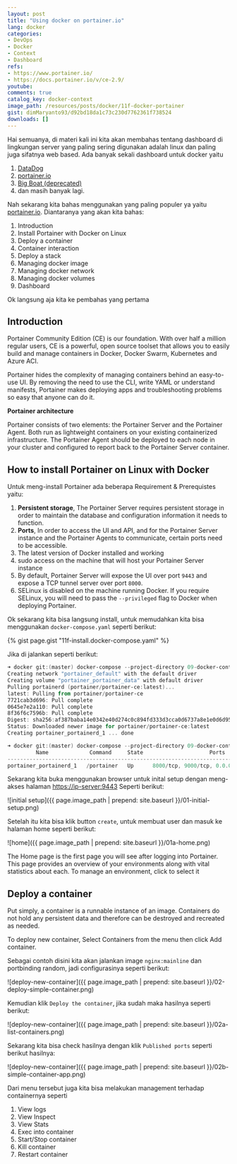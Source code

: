 ```yaml
---
layout: post
title: "Using docker on portainer.io"
lang: docker
categories:
- DevOps
- Docker
- Context
- Dashboard
refs: 
- https://www.portainer.io/
- https://docs.portainer.io/v/ce-2.9/
youtube: 
comments: true
catalog_key: docker-context
image_path: /resources/posts/docker/11f-docker-portainer
gist: dimMaryanto93/d92bd18da1c73c230d7762361f738524
downloads: []
---
```



Hai semuanya, di materi kali ini kita akan membahas tentang dashboard di lingkungan server yang paling sering digunakan adalah linux dan paling juga sifatnya web based. Ada banyak sekali dashboard untuk docker yaitu

1. [DataDog](https://www.datadoghq.com/dashboards/docker-dashboard/)
2. [portainer.io](https://www.portainer.io/)
3. [Big Boat (deprecated)](https://github.com/ICTU/docker-dashboard#big-boat)
4. dan masih banyak lagi. 

Nah sekarang kita bahas menggunakan yang paling populer ya yaitu [portainer.io](https://www.portainer.io/). Diantaranya yang akan kita bahas:

1. Introduction
2. Install Portainer with Docker on Linux
3. Deploy a container
4. Container interaction
5. Deploy a stack
6. Managing docker image
7. Managing docker network
8. Managing docker volumes
9. Dashboard

Ok langsung aja kita ke pembahas yang pertama

## Introduction

Portainer Community Edition (CE) is our foundation. With over half a million regular users, CE is a powerful, open source toolset that allows you to easily build and manage containers in Docker, Docker Swarm, Kubernetes and Azure ACI.

Portainer hides the complexity of managing containers behind an easy-to-use UI. By removing the need to use the CLI, write YAML or understand manifests, Portainer makes deploying apps and troubleshooting problems so easy that anyone can do it.

**Portainer architecture**

Portainer consists of two elements: the Portainer Server and the Portainer Agent. Both run as lightweight containers on your existing containerized infrastructure. The Portainer Agent should be deployed to each node in your cluster and configured to report back to the Portainer Server container.

## How to install Portainer on Linux with Docker

Untuk meng-install Portainer ada beberapa Requirement & Prerequistes yaitu:

1. **Persistent storage**, The Portainer Server requires persistent storage in order to maintain the database and configuration information it needs to function.
2. **Ports**, In order to access the UI and API, and for the Portainer Server instance and the Portainer Agents to communicate, certain ports need to be accessible.
3. The latest version of Docker installed and working
4. sudo access on the machine that will host your Portainer Server instance
5. By default, Portainer Server will expose the UI over port `9443` and expose a TCP tunnel server over port `8000`.
6. SELinux is disabled on the machine running Docker. If you require SELinux, you will need to pass the `--privileged` flag to Docker when deploying Portainer.

Ok sekarang kita bisa langsung install, untuk memudahkan kita bisa menggunakan `docker-compose.yaml` seperti berikut:

{% gist page.gist "11f-install.docker-compose.yaml" %}

Jika di jalankan seperti berikut:

```powershell
➜ docker git:(master) docker-compose --project-directory 09-docker-context/portainer up -d portainerd
Creating network "portainer_default" with the default driver
Creating volume "portainer_portainer_data" with default driver
Pulling portainerd (portainer/portainer-ce:latest)...
latest: Pulling from portainer/portainer-ce
7721cab3d696: Pull complete
0645e7e2a110: Pull complete
8f36f6c7596b: Pull complete
Digest: sha256:af387baba14e0342e40d274c0c894fd333d3cca0d6737a8e1e0d6d9523c87a8a
Status: Downloaded newer image for portainer/portainer-ce:latest
Creating portainer_portainerd_1 ... done

➜ docker git:(master) docker-compose --project-directory 09-docker-context/portainer ps
         Name             Command     State                     Ports
----------------------------------------------------------------------------------------
portainer_portainerd_1   /portainer   Up      8000/tcp, 9000/tcp, 0.0.0.0:9443->9443/tcp
```

Sekarang kita buka menggunakan browser untuk inital setup dengan meng-akses halaman [https://ip-server:9443](https://localhost:9443) Seperti berikut:

![initial setup]({{ page.image_path | prepend: site.baseurl }}/01-initial-setup.png)

Setelah itu kita bisa klik button `create`, untuk membuat user dan masuk ke halaman home seperti berikut:

![home]({{ page.image_path | prepend: site.baseurl }}/01a-home.png)

The Home page is the first page you will see after logging into Portainer. This page provides an overview of your environments along with vital statistics about each. To manage an environment, click to select it

## Deploy a container

Put simply, a container is a runnable instance of an image. Containers do not hold any persistent data and therefore can be destroyed and recreated as needed.

To deploy new container, Select Containers from the menu then click Add container.

Sebagai contoh disini kita akan jalankan image `nginx:mainline` dan portbinding random, jadi configurasinya seperti berikut:

![deploy-new-container]({{ page.image_path | prepend: site.baseurl }}/02-deploy-simple-container.png)

Kemudian klik `Deploy the container`, jika sudah maka hasilnya seperti berikut:

![deploy-new-container]({{ page.image_path | prepend: site.baseurl }}/02a-list-containers.png)

Sekarang kita bisa check hasilnya dengan klik `Published ports` seperti berikut hasilnya:

![deploy-new-container]({{ page.image_path | prepend: site.baseurl }}/02b-simple-container-app.png)

Dari menu tersebut juga kita bisa melakukan management terhadap containernya seperti

1. View logs
2. View Inspect
3. View Stats
4. Exec into container
5. Start/Stop container
6. Kill container
7. Restart container
